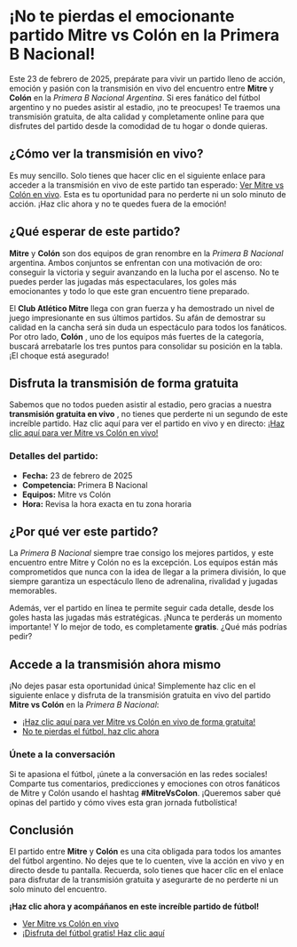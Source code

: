 # ¡No te pierdas el emocionante partido Mitre vs Colón en la Primera B Nacional!

Este 23 de febrero de 2025, prepárate para vivir un partido lleno de acción, emoción y pasión con la transmisión en vivo del encuentro entre **Mitre** y **Colón** en la _Primera B Nacional Argentina_. Si eres fanático del fútbol argentino y no puedes asistir al estadio, ¡no te preocupes! Te traemos una transmisión gratuita, de alta calidad y completamente online para que disfrutes del partido desde la comodidad de tu hogar o donde quieras.

## ¿Cómo ver la transmisión en vivo?

Es muy sencillo. Solo tienes que hacer clic en el siguiente enlace para acceder a la transmisión en vivo de este partido tan esperado: [Ver Mitre vs Colón en vivo](https://tinyurl.com/livestreamfreeo?st=Mitre+vs+Col%C3%B3n&si=gh). Esta es tu oportunidad para no perderte ni un solo minuto de acción. ¡Haz clic ahora y no te quedes fuera de la emoción!

## ¿Qué esperar de este partido?

**Mitre** y **Colón** son dos equipos de gran renombre en la _Primera B Nacional_ argentina. Ambos conjuntos se enfrentan con una motivación de oro: conseguir la victoria y seguir avanzando en la lucha por el ascenso. No te puedes perder las jugadas más espectaculares, los goles más emocionantes y todo lo que este gran encuentro tiene preparado.

El **Club Atlético Mitre** llega con gran fuerza y ha demostrado un nivel de juego impresionante en sus últimos partidos. Su afán de demostrar su calidad en la cancha será sin duda un espectáculo para todos los fanáticos. Por otro lado, **Colón** , uno de los equipos más fuertes de la categoría, buscará arrebatarle los tres puntos para consolidar su posición en la tabla. ¡El choque está asegurado!

## Disfruta la transmisión de forma gratuita

Sabemos que no todos pueden asistir al estadio, pero gracias a nuestra **transmisión gratuita en vivo** , no tienes que perderte ni un segundo de este increíble partido. Haz clic aquí para ver el partido en vivo y en directo: [¡Haz clic aquí para ver Mitre vs Colón en vivo!](https://tinyurl.com/livestreamfreeo?st=Mitre+vs+Col%C3%B3n&si=gh)

### Detalles del partido:

- **Fecha:** 23 de febrero de 2025
- **Competencia:** Primera B Nacional
- **Equipos:** Mitre vs Colón
- **Hora:** Revisa la hora exacta en tu zona horaria

## ¿Por qué ver este partido?

La _Primera B Nacional_ siempre trae consigo los mejores partidos, y este encuentro entre Mitre y Colón no es la excepción. Los equipos están más comprometidos que nunca con la idea de llegar a la primera división, lo que siempre garantiza un espectáculo lleno de adrenalina, rivalidad y jugadas memorables.

Además, ver el partido en línea te permite seguir cada detalle, desde los goles hasta las jugadas más estratégicas. ¡Nunca te perderás un momento importante! Y lo mejor de todo, es completamente **gratis**. ¿Qué más podrías pedir?

## Accede a la transmisión ahora mismo

¡No dejes pasar esta oportunidad única! Simplemente haz clic en el siguiente enlace y disfruta de la transmisión gratuita en vivo del partido **Mitre vs Colón** en la _Primera B Nacional_:

- [¡Haz clic aquí para ver Mitre vs Colón en vivo de forma gratuita!](https://tinyurl.com/livestreamfreeo?st=Mitre+vs+Col%C3%B3n&si=gh)
- [No te pierdas el fútbol, haz clic ahora](https://tinyurl.com/livestreamfreeo?st=Mitre+vs+Col%C3%B3n&si=gh)

### Únete a la conversación

Si te apasiona el fútbol, ¡únete a la conversación en las redes sociales! Comparte tus comentarios, predicciones y emociones con otros fanáticos de Mitre y Colón usando el hashtag **#MitreVsColon**. ¡Queremos saber qué opinas del partido y cómo vives esta gran jornada futbolística!

## Conclusión

El partido entre **Mitre** y **Colón** es una cita obligada para todos los amantes del fútbol argentino. No dejes que te lo cuenten, vive la acción en vivo y en directo desde tu pantalla. Recuerda, solo tienes que hacer clic en el enlace para disfrutar de la transmisión gratuita y asegurarte de no perderte ni un solo minuto del encuentro.

**¡Haz clic ahora y acompáñanos en este increíble partido de fútbol!**

- [Ver Mitre vs Colón en vivo](https://tinyurl.com/livestreamfreeo?st=Mitre+vs+Col%C3%B3n&si=gh)
- [¡Disfruta del fútbol gratis! Haz clic aquí](https://tinyurl.com/livestreamfreeo?st=Mitre+vs+Col%C3%B3n&si=gh)
